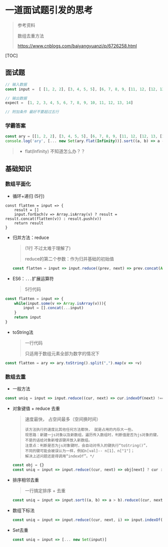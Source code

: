 # 一道面试题引发的思考

> 参考资料
>
> 数组去重方法
>
> <https://www.cnblogs.com/baiyangyuanzi/p/6726258.html>

[TOC]

## 面试题

```js
// 输入数据
const input =  [ [1, 2, 2], [3, 4, 5, 5], [6, 7, 8, 9, [11, 12, [12, 13, [14] ] ] ], 10]

// 输出数据
expect =  [1, 2, 3, 4, 5, 6, 7, 8, 9, 10, 11, 12, 13, 14] 

// 附加条件 最好不要超过五行
```

### 学霸答案

```js
const ary = [[1, 2, 2], [3, 4, 5, 5], [6, 7, 8, 9, [11, 12, [12, 13, [14]]]], 10]
console.log('ary', [... new Set(ary.flat(Infinity))].sort((a, b) => a - b))

```

>- flat(Infinity) 不知道怎么办？？

## 基础知识

### 数组平面化

- 循环+递归 (5行)

```
const flatten = input => {
    result = []
    input.forEach(v => Array.isArray(v) ? result = result.concat(flatten(v)) : result.push(v))
    return result
}
```

- 归并方法：reduce

  >  (1行 不过太难于理解了)
  >
  > reduce的第二个参数：作为归并基础的初始值

  ```js
  const flatten = input => input.reduce((prev, next) => prev.concat(Array.isArray(next) ? flatten(next) : next), []);
  ```

- ES6：`...`扩展运算符 

  > 5行代码

```js
const flatten = input => {
    while(input.some(v => Array.isArray(v))){
        input = [].concat(...input)
    }
    return input
}
```

- toString法

  > 一行代码
  >
  > 只适用于数组元素全部为数字的情况下

```js
const flatten = ary => ary.toString().split(",").map(v => +v)
```



### 数组去重

- 一般方法

```js
const uniq = input => input.reduce((cur, next) => cur.indexOf(next) !== -1 ? cur : [...cur, next], [])
```



- 对象键值 + reduce 去重

  > 速度最快， 占空间最多（空间换时间）
  >
  > ```
  > 该方法执行的速度比其他任何方法都快， 就是占用的内存大一些。
  > 现思路：新建一js对象以及新数组，遍历传入数组时，判断值是否为js对象的键，
  > 不是的话给对象新增该键并放入新数组。
  > 注意点：判断是否为js对象键时，会自动对传入的键执行“toString()”，
  > 不同的键可能会被误认为一样，例如n[val]-- n[1]、n["1"]；
  > 解决上述问题还是得调用“indexOf”。*/
  > ```

  ```js
  const obj = {}
  const uniq = input => input.reduce((cur, next) => obj[next] ? cur : obj[next] = true && [...cur, next], [])
  ```

- 排序相邻去重

  > 一行搞定排序 + 去重

  ```js
  const uniq = input => input.sort((a, b) => a > b).reduce((cur, next) => cur[cur.length - 1] === next ? cur : [...cur, next], [])
  ```

- 数组下标法

  ```js
  const uniq = input => input.reduce((cur, next, i) => input.indexOf(next) !== i ? cur : [...cur, next], [])
  
  ```

- Set去重

  ```js
  const uniq = input => [... new Set(input)]
  ```

  
